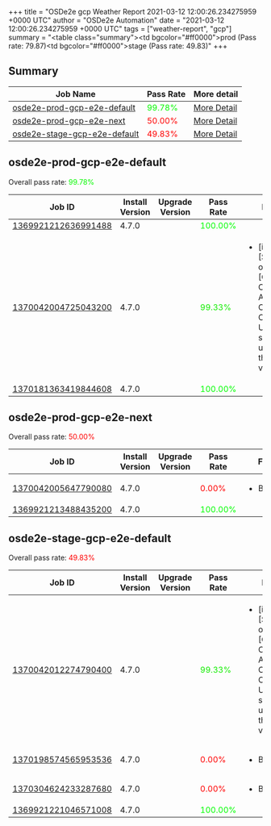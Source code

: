 +++
title = "OSDe2e gcp Weather Report 2021-03-12 12:00:26.234275959 +0000 UTC"
author = "OSDe2e Automation"
date = "2021-03-12 12:00:26.234275959 +0000 UTC"
tags = ["weather-report", "gcp"]
summary = "<table class=\"summary\"><tr><td bgcolor=\"#ff0000\"></td><td>prod (Pass rate: 79.87)</td></tr><tr><td bgcolor=\"#ff0000\"></td><td>stage (Pass rate: 49.83)</td></tr></table>"
+++
## Summary

| Job Name | Pass Rate | More detail |
|----------|-----------|-------------|
|[osde2e-prod-gcp-e2e-default](https://prow.svc.ci.openshift.org/?job=osde2e-prod-gcp-e2e-default)| <span style="color:#06f900;">99.78%</span>|[More Detail](#osde2e-prod-gcp-e2e-default)|
|[osde2e-prod-gcp-e2e-next](https://prow.svc.ci.openshift.org/?job=osde2e-prod-gcp-e2e-next)| <span style="color:#ff0000;">50.00%</span>|[More Detail](#osde2e-prod-gcp-e2e-next)|
|[osde2e-stage-gcp-e2e-default](https://prow.svc.ci.openshift.org/?job=osde2e-stage-gcp-e2e-default)| <span style="color:#ff0000;">49.83%</span>|[More Detail](#osde2e-stage-gcp-e2e-default)|



## osde2e-prod-gcp-e2e-default

Overall pass rate: <span style="color:#06f900;">99.78%</span>

| Job ID | Install Version | Upgrade Version | Pass Rate | Failures |
|--------|-----------------|-----------------|-----------|----------|
[1369921212636991488](https://prow.ci.openshift.org/view/gs/origin-ci-test/logs/osde2e-prod-gcp-e2e-default/1369921212636991488) | 4.7.0 |  | <span style="color:#01fe00;">100.00%</span>|
[1370042004725043200](https://prow.ci.openshift.org/view/gs/origin-ci-test/logs/osde2e-prod-gcp-e2e-default/1370042004725043200) | 4.7.0 |  | <span style="color:#12ed00;">99.33%</span>|<ul><li>[install] [Suite: operators] [OSD] Configure AlertManager Operator Operator Upgrade should upgrade from the replaced version</li></ul>
[1370181363419844608](https://prow.ci.openshift.org/view/gs/origin-ci-test/logs/osde2e-prod-gcp-e2e-default/1370181363419844608) | 4.7.0 |  | <span style="color:#01fe00;">100.00%</span>|



## osde2e-prod-gcp-e2e-next

Overall pass rate: <span style="color:#ff0000;">50.00%</span>

| Job ID | Install Version | Upgrade Version | Pass Rate | Failures |
|--------|-----------------|-----------------|-----------|----------|
[1370042005647790080](https://prow.ci.openshift.org/view/gs/origin-ci-test/logs/osde2e-prod-gcp-e2e-next/1370042005647790080) | 4.7.0 |  | <span style="color:#ff0000;">0.00%</span>|<ul><li>BeforeSuite</li></ul>
[1369921213488435200](https://prow.ci.openshift.org/view/gs/origin-ci-test/logs/osde2e-prod-gcp-e2e-next/1369921213488435200) | 4.7.0 |  | <span style="color:#01fe00;">100.00%</span>|



## osde2e-stage-gcp-e2e-default

Overall pass rate: <span style="color:#ff0000;">49.83%</span>

| Job ID | Install Version | Upgrade Version | Pass Rate | Failures |
|--------|-----------------|-----------------|-----------|----------|
[1370042012274790400](https://prow.ci.openshift.org/view/gs/origin-ci-test/logs/osde2e-stage-gcp-e2e-default/1370042012274790400) | 4.7.0 |  | <span style="color:#12ed00;">99.33%</span>|<ul><li>[install] [Suite: operators] [OSD] Configure AlertManager Operator Operator Upgrade should upgrade from the replaced version</li></ul>
[1370198574565953536](https://prow.ci.openshift.org/view/gs/origin-ci-test/logs/osde2e-stage-gcp-e2e-default/1370198574565953536) | 4.7.0 |  | <span style="color:#ff0000;">0.00%</span>|<ul><li>BeforeSuite</li></ul>
[1370304624233287680](https://prow.ci.openshift.org/view/gs/origin-ci-test/logs/osde2e-stage-gcp-e2e-default/1370304624233287680) | 4.7.0 |  | <span style="color:#ff0000;">0.00%</span>|<ul><li>BeforeSuite</li></ul>
[1369921221046571008](https://prow.ci.openshift.org/view/gs/origin-ci-test/logs/osde2e-stage-gcp-e2e-default/1369921221046571008) | 4.7.0 |  | <span style="color:#01fe00;">100.00%</span>|



